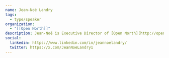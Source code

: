 ```yaml
---
name: Jean-Noé Landry
tags:
  - type/speaker
organization:
  - "[[Open North]]"
description: Jean-Noé is Executive Director of [Open North](http://opennorth.ca/) [@opennorth](http://twitter.com/opennorth), Canada's leading open data non-profit. Open North works with parliaments, governments, media organizations, non-profits, and supports civic tech initiatives. Open North is a steward of the International Open Data Charter, an anchor of the [International Open Data Conference roadmap](http://od4d.com/roadmap/assets/files/report-iodc-2016-web.pdf), and actively involved in the Open Government Partnership.
social:
  linkedin: https://www.linkedin.com/in/jeannoelandry/
  twitter: https://x.com/JeanNoeLandry1
---
```


